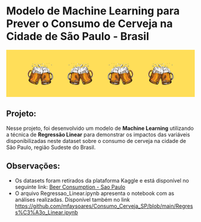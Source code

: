 # Modelo de Machine Learning para Prever o Consumo de Cerveja na Cidade de São Paulo - Brasil

![alt text](https://github.com/mfaysoares/Consumo_Cerveja_SP/blob/main/cover.png)

## **Projeto:**

Nesse projeto, foi desenvolvido um modelo de **Machine Learning** utilizando a técnica de **Regressão Linear** para demonstrar os impactos das variáveis disponibilizadas neste dataset sobre o consumo de cerveja na cidade de São Paulo, região Sudeste do Brasil. 

## **Observações:**

*   Os datasets foram retirados da plataforma Kaggle e está disponível no seguinte link: [Beer Consumption - Sao Paulo]([https://https://www.kaggle.com/datasets/mylesoneill/game-of-thrones](https://www.kaggle.com/datasets/dongeorge/beer-consumption-sao-paulo))
*   O arquivo Regressao_Linear.ipynb apresenta o notebook com as análises realizadas. Disponível também no link https://github.com/mfaysoares/Consumo_Cerveja_SP/blob/main/Regress%C3%A3o_Linear.ipynb

